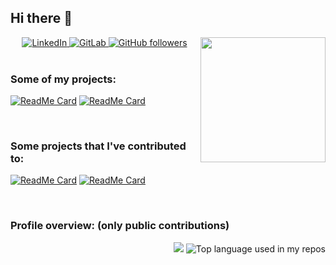 ## Hi there 👋

<img align='right' src='https://user-images.githubusercontent.com/5713670/87202985-820dcb80-c2b6-11ea-9f56-7ec461c497c3.gif' width='200"'>

<div align="center">
    <a href="https://www.linkedin.com/in/mgiovani/">
      <img src="https://img.shields.io/badge/-LinkedIn-222222?style=flat-square&logo=Linkedin&logoColor=white&link=https://www.linkedin.com/in/mgiovani/" alt="LinkedIn" />
    </a>
    <a href="https://gitlab.com/mgiovani/">
      <img src="https://img.shields.io/badge/-GitLab-222222?style=flat-square&logo=GitLab&logoColor=white&link=https://gitlab.com/mgiovani/" alt="GitLab" />
    </a>
    <a href="https://github.com/mgiovani">
      <img src="https://img.shields.io/github/followers/mgiovani.svg?style=social&label=Follow&maxAge=2592000" alt="GitHub followers" />
    </a>
</div>
<br/>

### Some of my projects:

[![ReadMe Card](https://github-readme-stats.vercel.app/api/pin/?username=mgiovani&repo=mocorona&show_owner=true)](https://github.com/mgiovani/mocorona)
[![ReadMe Card](https://github-readme-stats.vercel.app/api/pin/?username=mgiovani&repo=base16-whatsapp&show_owner=true)](https://github.com/mgiovani/base16-whatsapp)

<br/>

### Some projects that I've contributed to:

[![ReadMe Card](https://github-readme-stats.vercel.app/api/pin/?username=JaidedAI&repo=EasyOCR&show_owner=true)](https://github.com/JaidedAI/EasyOCR)
[![ReadMe Card](https://github-readme-stats.vercel.app/api/pin/?username=tfedor&repo=AugmentedSteam&show_owner=true)](https://github.com/tfedor/AugmentedSteam)

<br/>

### Profile overview: (only public contributions)
<div align="right">
  <img width="" src="https://github-readme-stats.vercel.app/api?username=mgiovani&show_icons=true&title_color=fff&icon_color=018eff&text_color=ECECEC&bg_color=000000" />
  <img width="" src="https://github-readme-stats.vercel.app/api/top-langs/?username=mgiovani&show_icons=true&title_color=fff&icon_color=018eff&text_color=ECECEC&bg_color=000000" alt="Top language used in my repos" />
</div>

